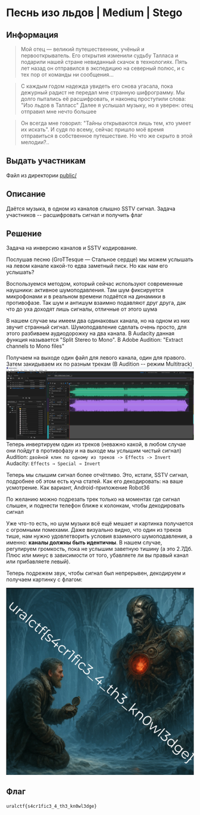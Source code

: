 # Песнь изо льдов | Medium | Stego

## Информация

> Мой отец — великий путешественник, учёный и первооткрыватель. Его открытия изменили судьбу Талласа и подарили нашей стране невиданный скачок в технологиях. Пять лет назад он отправился в экспедицию на северный полюс, и с тех пор от команды ни сообщения...

>С каждым годом надежда увидеть его снова угасала, пока дежурный радист не передал мне странную шифрограмму. Мы долго пытались её расшифровать, и наконец проступили слова: "Изо льдов в Талласс"
Далее я услышал музыку, но я уверен: отец отправил мне нечто большее

>Он всегда мне говорил: "Тайны открываются лишь тем, кто умеет их искать". И судя по всему, сейчас пришло моё время отправиться в собственное путешествие.
>Но что же скрыто в этой мелодии?..

## Выдать участникам

Файл из директории [public/](public/from_ice_to_tallass.wav)

## Описание

Даётся музыка, в одном из каналов слышно SSTV сигнал. Задача участников -- расшифровать сигнал и получить флаг

## Решение

Задача на инверсию каналов и SSTV кодирование.

Послушав песню (GroTTesque — Стальное сердце) мы можем услышать на левом канале какой-то едва заметный писк. Но как нам его услышать?

Воспользуемся методом, который сейчас используют современные наушники: активное шумоподавления. Там шум фиксируется микрофонами и в реальном времени подаётся на динамики в противофазе. Так шум и антишум взаимно подавляют друг друга, дак что до уха доходят лишь сигналы, отличные от этого шума

В нашем случае мы имеем два одинаковых канала, но на одном из них звучит странный сигнал. Шумоподавление сделать очень просто, для этого разбиваем аудиодорожку на два канала. В Audacity данная функция называется "Split Stereo to Mono". В Adobe Audition: "Extract channels to Mono files"

Получаем на выходе один файл для левого канала, один для правого. Затем закидываем их по разным трекам (В Audition -- режим Multitrack)
![image](images/Pasted%20image%2020250914030816.png)
Теперь инвертируем один из треков (неважно какой, в любом случае они пойдут в противофазу и на выходе мы услышим чистый сигнал)
Audition: `двойной клик по одному из треков -> Effects -> Invert`
Audacity: `Effects → Special → Invert`

Теперь мы слышим сигнал более отчётливо. Это, кстати, SSTV сигнал, подробнее об этом есть куча статей. Как его декодировать: на ваше усмотрение. Как вариант, Android-приложение Robot36

По желанию можно подрезать трек только на моментах где сигнал слышен, и поднести телефон ближе к колонкам, чтобы декодировать сигнал

Уже что-то есть, но шум музыки всё ещё мешает и картинка получается с огромными помехами. Даже визуально видно, что один из треков тише, нам нужно удовлетворить условия взаимного шумоподавления, а именно: **каналы должны быть идентичны**. В нашем случае, регулируем громкость, пока не услышим заветную тишину (а это 2.7Дб. Плюс или минус в зависимости от того, убавляете ли вы правый канал или прибавляете левый).

Теперь подрежем звук, чтобы сигнал был непрерывен, декодируем и получаем картинку с флагом:

![image](images/Pasted%20image%2020250914032803.png)

## Флаг

`uralctf{s4cr1fic3_4_th3_kn0wl3dge}`
